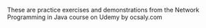 These are practice exercises and demonstrations from the Network Programming in Java course on Udemy by ocsaly.com